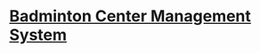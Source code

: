 # [Badminton Center Management System](https://www.sourcecodester.com/php/15318/badminton-center-management-system-phpoop-free-source-code.html)
